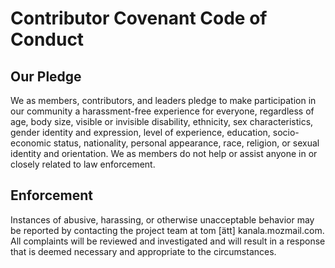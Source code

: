 # Contributor Covenant Code of Conduct

## Our Pledge

We as members, contributors, and leaders pledge to make participation in our community a harassment-free experience for everyone, regardless of age, body size, visible or invisible disability, ethnicity, sex characteristics, gender identity and expression, level of experience, education, socio-economic status, nationality, personal appearance, race, religion, or sexual identity and orientation.
We as members do not help or assist anyone in or closely related to law enforcement.
## Enforcement

Instances of abusive, harassing, or otherwise unacceptable behavior may be reported by contacting the project team at tom [ätt] kanala.mozmail.com. All complaints will be reviewed and investigated and will result in a response that is deemed necessary and appropriate to the circumstances.
